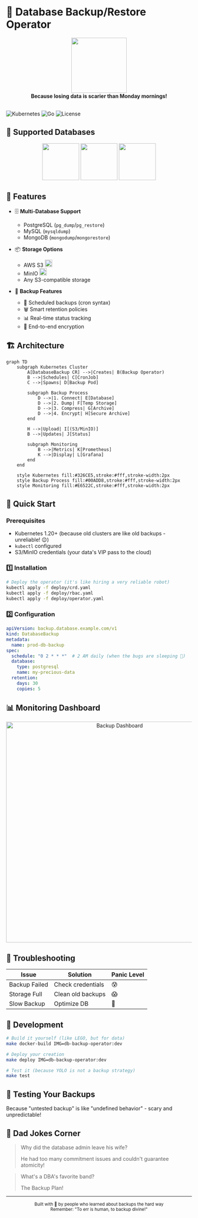 # 💾 Database Backup/Restore Operator

<div align="center">
  <img src="https://raw.githubusercontent.com/kubernetes/community/master/icons/svg/resources/unlisted/backup.svg" width="150">
  <br>
  <strong>Because losing data is scarier than Monday mornings!</strong>
  <br><br>
</div>

![Kubernetes](https://img.shields.io/badge/Kubernetes-1.20+-326CE5?logo=kubernetes&style=for-the-badge)
![Go](https://img.shields.io/badge/Go-1.19+-00ADD8?logo=go&style=for-the-badge)
![License](https://img.shields.io/badge/License-Apache--2.0-blue?style=for-the-badge)

## 🎯 Supported Databases

<div align="center">
  <img src="https://raw.githubusercontent.com/postgres/postgres/master/doc/src/sgml/logos/postgresql-logo.png" width="100">
  <img src="https://raw.githubusercontent.com/mysql/mysql-server/8.0/router/src/http/static/icons/mysql.svg" width="100">
  <img src="https://raw.githubusercontent.com/mongodb/mongo/master/docs/leaf.svg" width="100">
</div>

## 🌟 Features

- 🗄️ **Multi-Database Support**
  - PostgreSQL (`pg_dump`/`pg_restore`)
  - MySQL (`mysqldump`)
  - MongoDB (`mongodump`/`mongorestore`)
  
- 📦 **Storage Options**
  - AWS S3 <img src="https://raw.githubusercontent.com/aws/aws-sdk-go-v2/main/logo.png" width="20">
  - MinIO <img src="https://min.io/resources/img/logo.svg" width="20">
  - Any S3-compatible storage

- 🔄 **Backup Features**
  - 📅 Scheduled backups (cron syntax)
  - 🗑️ Smart retention policies
  - 📊 Real-time status tracking
  - 🔐 End-to-end encryption

## 🏗️ Architecture

```mermaid
graph TD
    subgraph Kubernetes Cluster
        A[DatabaseBackup CR] -->|Creates| B(Backup Operator)
        B -->|Schedules| C[CronJob]
        C -->|Spawns| D[Backup Pod]
        
        subgraph Backup Process
            D -->|1. Connect| E[Database]
            D -->|2. Dump| F[Temp Storage]
            D -->|3. Compress| G[Archive]
            D -->|4. Encrypt| H[Secure Archive]
        end
        
        H -->|Upload| I[(S3/MinIO)]
        B -->|Updates| J[Status]
        
        subgraph Monitoring
            B -->|Metrics| K[Prometheus]
            K -->|Display| L[Grafana]
        end
    end

    style Kubernetes fill:#326CE5,stroke:#fff,stroke-width:2px
    style Backup Process fill:#00ADD8,stroke:#fff,stroke-width:2px
    style Monitoring fill:#E6522C,stroke:#fff,stroke-width:2px
```

## 🚀 Quick Start

### Prerequisites
- Kubernetes 1.20+ (because old clusters are like old backups - unreliable! 😉)
- `kubectl` configured
- S3/MinIO credentials (your data's VIP pass to the cloud)

### 1️⃣ Installation

```bash
# Deploy the operator (it's like hiring a very reliable robot)
kubectl apply -f deploy/crd.yaml
kubectl apply -f deploy/rbac.yaml
kubectl apply -f deploy/operator.yaml
```

### 2️⃣ Configuration

```yaml
apiVersion: backup.database.example.com/v1
kind: DatabaseBackup
metadata:
  name: prod-db-backup
spec:
  schedule: "0 2 * * *"  # 2 AM daily (when the bugs are sleeping 🐛)
  database:
    type: postgresql
    name: my-precious-data
  retention:
    days: 30
    copies: 5
```

## 📊 Monitoring Dashboard

<div align="center">
  <img src="https://grafana.com/api/dashboards/12345/images/8765" width="600" alt="Backup Dashboard">
</div>

## 🔧 Troubleshooting

| Issue | Solution | Panic Level |
|-------|----------|-------------|
| Backup Failed | Check credentials | 😰 |
| Storage Full | Clean old backups | 😱 |
| Slow Backup | Optimize DB | 🥱 |

## 🎯 Development

```bash
# Build it yourself (like LEGO, but for data)
make docker-build IMG=db-backup-operator:dev

# Deploy your creation
make deploy IMG=db-backup-operator:dev

# Test it (because YOLO is not a backup strategy)
make test
```

## 🧪 Testing Your Backups

Because "untested backup" is like "undefined behavior" - scary and unpredictable!

## 💭 Dad Jokes Corner

> Why did the database admin leave his wife?
> 
> He had too many commitment issues and couldn't guarantee atomicity! 

> What's a DBA's favorite band?
>
> The Backup Plan!

---
<div align="center">
  <sub>Built with 💾 by people who learned about backups the hard way</sub>
  <br>
  <sub>Remember: "To err is human, to backup divine!"</sub>
</div>
